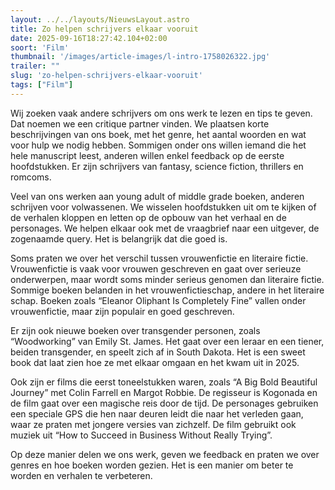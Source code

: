 ```yaml
---
layout: ../../layouts/NieuwsLayout.astro
title: Zo helpen schrijvers elkaar vooruit
date: 2025-09-16T18:27:42.104+02:00
soort: 'Film'
thumbnail: '/images/article-images/l-intro-1758026322.jpg'
trailer: ""
slug: 'zo-helpen-schrijvers-elkaar-vooruit'
tags: ["Film"]
---
```


Wij zoeken vaak andere schrijvers om ons werk te lezen en tips te geven. Dat
noemen we een critique partner vinden. We plaatsen korte beschrijvingen van ons
boek, met het genre, het aantal woorden en wat voor hulp we nodig hebben.
Sommigen onder ons willen iemand die het hele manuscript leest, anderen willen
enkel feedback op de eerste hoofdstukken. Er zijn schrijvers van fantasy,
science fiction, thrillers en romcoms.

Veel van ons werken aan young adult of middle grade boeken, anderen schrijven
voor volwassenen. We wisselen hoofdstukken uit om te kijken of de verhalen
kloppen en letten op de opbouw van het verhaal en de personages. We helpen
elkaar ook met de vraagbrief naar een uitgever, de zogenaamde query. Het is
belangrijk dat die goed is.

Soms praten we over het verschil tussen vrouwenfictie en literaire fictie.
Vrouwenfictie is vaak voor vrouwen geschreven en gaat over serieuze onderwerpen,
maar wordt soms minder serieus genomen dan literaire fictie. Sommige boeken
belanden in het vrouwenfictieschap, andere in het literaire schap. Boeken zoals
“Eleanor Oliphant Is Completely Fine” vallen onder vrouwenfictie, maar zijn
populair en goed geschreven.

Er zijn ook nieuwe boeken over transgender personen, zoals “Woodworking” van
Emily St. James. Het gaat over een leraar en een tiener, beiden transgender, en
speelt zich af in South Dakota. Het is een sweet book dat laat zien hoe ze met
elkaar omgaan en het kwam uit in 2025.

Ook zijn er films die eerst toneelstukken waren, zoals “A Big Bold Beautiful
Journey” met Colin Farrell en Margot Robbie. De regisseur is Kogonada en de film
gaat over een magische reis door de tijd. De personages gebruiken een speciale
GPS die hen naar deuren leidt die naar het verleden gaan, waar ze praten met
jongere versies van zichzelf. De film gebruikt ook muziek uit “How to Succeed in
Business Without Really Trying”.

Op deze manier delen we ons werk, geven we feedback en praten we over genres en
hoe boeken worden gezien. Het is een manier om beter te worden en verhalen te
verbeteren.